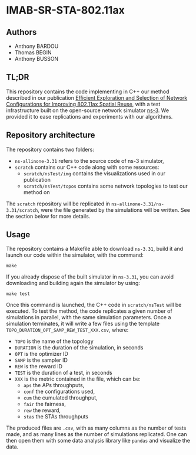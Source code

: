 # IMAB-SR-STA-802.11ax

## Authors

* Anthony BARDOU
* Thomas BEGIN
* Anthony BUSSON

## TL;DR

This repository contains the code implementing in C++ our method described in our publication [Efficient Exploration and Selection of Network Configurations for Improving 802.11ax Spatial Reuse](https://link.to.add.com), with a test infrastructure built on the open-source network simulator [ns-3](https://www.nsnam.org/). We provided it to ease replications and experiments with our algorithms.

## Repository architecture

The repository contains two folders:

* `ns-allinone-3.31` refers to the source code of ns-3 simulator,
* `scratch` contains our C++ code along with some resources:
	* `scratch/nsTest/img` contains the visualizations used in our publication
	* `scratch/nsTest/topos` contains some network topologies to test our method on

The `scratch` repository will be replicated in `ns-allinone-3.31/ns-3.31/scratch`, were the file generated by the simulations will be written. See the section below for more details.


## Usage

The repository contains a Makefile able to download `ns-3.31`, build it and launch our code within the simulator, with the command:
```
make
```
If you already dispose of the built simulator in `ns-3.31`, you can avoid downloading and building again the simulator by using:
```
make test
```

Once this command is launched, the C++ code in `scratch/nsTest` will be executed. To test the method, the code replicates a given number of simulations in parallel, with the same simulation parameters. Once a simulation terminates, it will write a few files using the template `TOPO_DURATION_OPT_SAMP_REW_TEST_XXX.csv`, where:
* `TOPO` is the name of the topology
* `DURATION` is the duration of the simulation, in seconds
* `OPT` is the optimizer ID
* `SAMP` is the sampler ID
* `REW` is the reward ID
* `TEST` is the duration of a test, in seconds
* `XXX` is the metric contained in the file, which can be:
	* `aps` the APs throughputs,
	* `conf` the configurations used,
	* `cum` the cumulated throughput,
	* `fair` the fairness,
	* `rew` the reward,
	* `stas` the STAs throughputs

The produced files are `.csv`, with as many columns as the number of tests made, and as many lines as the number of simulations replicated. One can then open them with some data analysis library like `pandas` and visualize the data.
